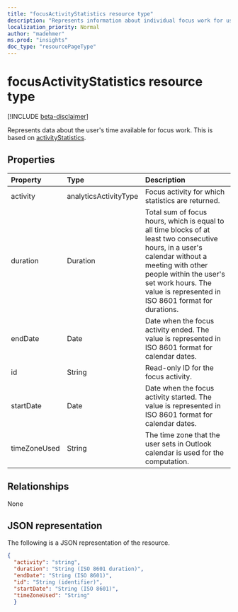 ```yaml
---
title: "focusActivityStatistics resource type"
description: "Represents information about individual focus work for users"
localization_priority: Normal
author: "madehmer"
ms.prod: "insights"
doc_type: "resourcePageType"
---
```


# focusActivityStatistics resource type

[!INCLUDE [beta-disclaimer](../../includes/beta-disclaimer.md)]

Represents data about the user's time available for focus work. This is based on [activityStatistics](../resources/activitystatistics.md).

## Properties

| Property     | Type        | Description |
|:-------------|:------------|:------------|
|activity|analyticsActivityType| Focus activity for which statistics are returned.|
|duration|Duration|Total sum of focus hours, which is equal to all time blocks of at least two consecutive hours, in a user's calendar without a meeting with other people within the user's set work hours. The value is represented in ISO 8601 format for durations.|
|endDate|Date|Date when the focus activity ended. The value is represented in ISO 8601 format for calendar dates.|
|id|String| Read-only ID for the focus activity.|
|startDate|Date|Date when the focus activity started. The value is represented in ISO 8601 format for calendar dates.|
|timeZoneUsed|String|The time zone that the user sets in Outlook calendar is used for the computation.|

## Relationships

None

## JSON representation

The following is a JSON representation of the resource.

<!-- {
  "blockType": "resource",
  "optionalProperties": [

  ],
  "@odata.type": "microsoft.graph.focusActivityStatistics",
  "baseType": ""
}--> 

```json
{
  "activity": "string",
  "duration": "String (ISO 8601 duration)",
  "endDate": "String (ISO 8601)",
  "id": "String (identifier)",
  "startDate": "String (ISO 8601)",
  "timeZoneUsed": "String"
  }
```

<!-- uuid: 16cd6b66-4b1a-43a1-adaf-3a886856ed98
2019-02-04 14:57:30 UTC -->
<!-- {
  "type": "#page.annotation",
  "description": "focusActivityStatistics resource",
  "keywords": "",
  "section": "documentation",
  "tocPath": ""
}-->